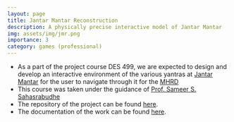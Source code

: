 ```yaml
---
layout: page
title: Jantar Mantar Reconstruction
description: A physically precise interactive model of Jantar Mantar
img: assets/img/jmr.png
importance: 3
category: games (professional)
---
```

* As a part of the project course DES 499, we are expected to design and develop an interactive environment of the various yantras at [Jantar Mantar](https://www.jantarmantar.org/) for the user to navigate through it for the [MHRD](https://www.education.gov.in/en)
* This course was taken under the guidance of [Prof. Sameer S. Sahasrabudhe](https://www.it.iitb.ac.in/~s1000brains/Sameer_Sahasrabudhe_Mar2014/Home.html)
* The repository of the project can be found [here](https://github.com/aniketrajnish/DES499-JantarMantarReconstruction).
* The documentation of the work can be found [here](https://aniketrajnish.github.io/docs/jmr).
